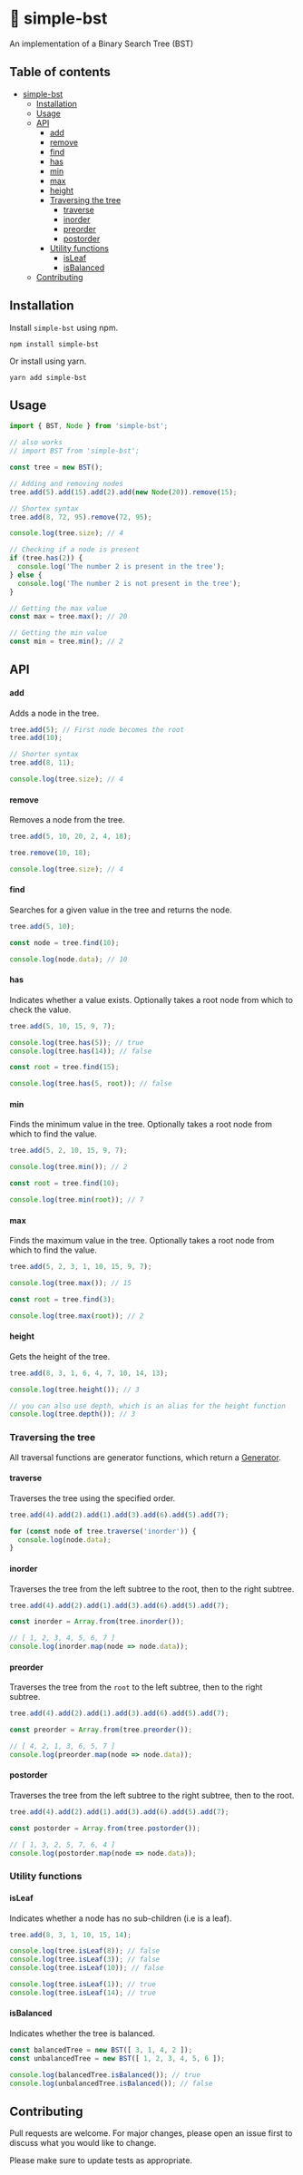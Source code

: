 # :deciduous_tree: simple-bst

An implementation of a Binary Search Tree (BST)

## Table of contents
- [simple-bst](#deciduous_tree-simple-bst)
  - [Installation](#installation)
  - [Usage](#usage)
  - [API](#api)
    - [add](#add)
    - [remove](#remove)
    - [find](#find)
    - [has](#has)
    - [min](#min)
    - [max](#max)
    - [height](#height)
    - [Traversing the tree](#traversing-the-tree)
      - [traverse](#traverse)
      - [inorder](#inorder)
      - [preorder](#preorder)
      - [postorder](#postorder)
    - [Utility functions](#utility-functions)
      - [isLeaf](#isleaf)
      - [isBalanced](#isbalanced)
  - [Contributing](#contributing)

## Installation

Install `simple-bst` using npm.

```shell
npm install simple-bst
```

Or install using yarn.

```shell
yarn add simple-bst
```

## Usage

```JavaScript
import { BST, Node } from 'simple-bst';

// also works
// import BST from 'simple-bst';

const tree = new BST();

// Adding and removing nodes
tree.add(5).add(15).add(2).add(new Node(20)).remove(15);

// Shortex syntax
tree.add(8, 72, 95).remove(72, 95);

console.log(tree.size); // 4

// Checking if a node is present
if (tree.has(2)) {
  console.log('The number 2 is present in the tree');
} else {
  console.log('The number 2 is not present in the tree');
}

// Getting the max value
const max = tree.max(); // 20

// Getting the min value
const min = tree.min(); // 2
```

## API

#### add
Adds a node in the tree.

```JavaScript
tree.add(5); // First node becomes the root
tree.add(10);

// Shorter syntax
tree.add(8, 11);

console.log(tree.size); // 4
```

#### remove
Removes a node from the tree.

```JavaScript
tree.add(5, 10, 20, 2, 4, 18);

tree.remove(10, 18);

console.log(tree.size); // 4
```

#### find
Searches for a given value in the tree and returns the node.

```JavaScript
tree.add(5, 10);

const node = tree.find(10);

console.log(node.data); // 10
```

#### has
Indicates whether a value exists. Optionally takes a root node from which to check the value.

```JavaScript
tree.add(5, 10, 15, 9, 7);

console.log(tree.has(5)); // true
console.log(tree.has(14)); // false

const root = tree.find(15);

console.log(tree.has(5, root)); // false
```

#### min
Finds the minimum value in the tree. Optionally takes a root node from which to find the value.

```JavaScript
tree.add(5, 2, 10, 15, 9, 7);

console.log(tree.min()); // 2

const root = tree.find(10);

console.log(tree.min(root)); // 7
```

#### max
Finds the maximum value in the tree. Optionally takes a root node from which to find the value.

```JavaScript
tree.add(5, 2, 3, 1, 10, 15, 9, 7);

console.log(tree.max()); // 15

const root = tree.find(3);

console.log(tree.max(root)); // 2
```

#### height
Gets the height of the tree.

```JavaScript
tree.add(8, 3, 1, 6, 4, 7, 10, 14, 13);

console.log(tree.height()); // 3

// you can also use depth, which is an alias for the height function
console.log(tree.depth()); // 3
```

### Traversing the tree
All traversal functions are generator functions, which return a [Generator](https://developer.mozilla.org/en-US/docs/Web/JavaScript/Reference/Global_Objects/Generator).

#### traverse
Traverses the tree using the specified order.

```JavaScript
tree.add(4).add(2).add(1).add(3).add(6).add(5).add(7);

for (const node of tree.traverse('inorder')) {
  console.log(node.data);
}
```

#### inorder
Traverses the tree from the left subtree to the root, then to the right subtree.

```JavaScript
tree.add(4).add(2).add(1).add(3).add(6).add(5).add(7);

const inorder = Array.from(tree.inorder());

// [ 1, 2, 3, 4, 5, 6, 7 ]
console.log(inorder.map(node => node.data));
```

#### preorder
Traverses the tree from the `root` to the left subtree, then to the right subtree.

```JavaScript
tree.add(4).add(2).add(1).add(3).add(6).add(5).add(7);

const preorder = Array.from(tree.preorder());

// [ 4, 2, 1, 3, 6, 5, 7 ]
console.log(preorder.map(node => node.data));
```

#### postorder
Traverses the tree from the left subtree to the right subtree, then to the root.

```JavaScript
tree.add(4).add(2).add(1).add(3).add(6).add(5).add(7);

const postorder = Array.from(tree.postorder());

// [ 1, 3, 2, 5, 7, 6, 4 ]
console.log(postorder.map(node => node.data));
```

### Utility functions

#### isLeaf
Indicates whether a node has no sub-children (i.e is a leaf).

```JavaScript
tree.add(8, 3, 1, 10, 15, 14);

console.log(tree.isLeaf(8)); // false
console.log(tree.isLeaf(3)); // false
console.log(tree.isLeaf(10)); // false

console.log(tree.isLeaf(1)); // true
console.log(tree.isLeaf(14); // true
```

#### isBalanced
Indicates whether the tree is balanced.

```JavaScript
const balancedTree = new BST([ 3, 1, 4, 2 ]);
const unbalancedTree = new BST([ 1, 2, 3, 4, 5, 6 ]);

console.log(balancedTree.isBalanced()); // true
console.log(unbalancedTree.isBalanced()); // false
```

## Contributing
Pull requests are welcome. For major changes, please open an issue first to discuss what you would like to change.

Please make sure to update tests as appropriate.
